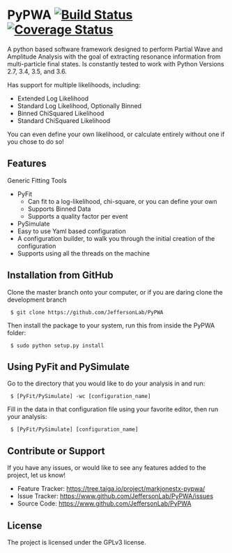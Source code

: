 PyPWA [![Build Status](https://travis-ci.org/JeffersonLab/PyPWA.svg?branch=development)](https://travis-ci.org/JeffersonLab/PyPWA) [![Coverage Status](https://coveralls.io/repos/github/JeffersonLab/PyPWA/badge.svg?branch=development)](https://coveralls.io/github/JeffersonLab/PyPWA?branch=development)
=====

A python based software framework designed to perform Partial Wave and 
Amplitude Analysis with the goal of extracting resonance information from 
multi-particle final states.
Is constantly tested to work with Python Versions 2.7, 3.4, 3.5, and 3.6.

Has support for multiple likelihoods, including:
 - Extended Log Likelihood
 - Standard Log Likelihood, Optionally Binned
 - Binned ChiSquared Likelihood
 - Standard ChiSquared Likelihood
 
 You can even define your own likelihood, or calculate entirely without one
 if you chose to do so!
 
Features
--------

Generic Fitting Tools
- PyFit
  - Can fit to a log-likelihood, chi-square, or you can define your own
  - Supports Binned Data
  - Supports a quality factor per event
- PySimulate
- Easy to use Yaml based configuration
- A configuration builder, to walk you through the initial creation of 
  the configuration
- Supports using all the threads on the machine


Installation from GitHub
------------------------

Clone the master branch onto your computer, or if you are daring clone the 
development branch

     $ git clone https://github.com/JeffersonLab/PyPWA

Then install the package to your system, run this from inside the PyPWA 
folder:

     $ sudo python setup.py install


Using PyFit and PySimulate
--------------------------

Go to the directory that you would like to do your analysis in and run:

     $ [PyFit/PySimulate] -wc [configuration_name]

Fill in the data in that configuration file using your favorite editor,
then run your analysis:

     $ [PyFit/PySimulate] [configuration_name]


Contribute or Support
---------------------
If you have any issues, or would like to see any features added to the 
project, let us know!

- Feature Tracker: <https://tree.taiga.io/project/markjonestx-pypwa/>
- Issue Tracker: <https://www.github.com/JeffersonLab/PyPWA/issues>
- Source Code: <https://www.github.com/JeffersonLab/PyPWA>


License
-------

The project is licensed under the GPLv3 license.

